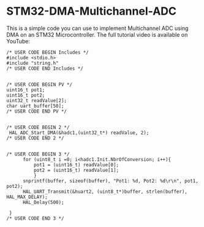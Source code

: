 # STM32-DMA-Multichannel-ADC
This is a simple code you can use to implement Multichannel ADC using DMA on an STM32 Microcontroller. The full tutorial video is available on YouTube:

    /* USER CODE BEGIN Includes */
    #include <stdio.h>
    #include "string.h"
    /* USER CODE END Includes */
    
    
    /* USER CODE BEGIN PV */
    uint16_t pot1;
    uint16_t pot2;
    uint32_t readValue[2];
    char uart_buffer[50];
    /* USER CODE END PV */
    
    
    /* USER CODE BEGIN 2 */
     HAL_ADC_Start_DMA(&hadc1,(uint32_t*) readValue, 2);
    /* USER CODE END 2 */
    
    
    /* USER CODE BEGIN 3 */
    	  for (uint8_t i =0; i<hadc1.Init.NbrOfConversion; i++){
    		  pot1 = (uint16_t) readValue[0];
    		  pot2 = (uint16_t) readValue[1];
    		  }
    	  snprintf(buffer, sizeof(buffer), "Pot1: %d, Pot2: %d\r\n", pot1, pot2);
    	  HAL_UART_Transmit(&huart2, (uint8_t*)buffer, strlen(buffer), HAL_MAX_DELAY);
    	  HAL_Delay(500);
    
     }
    /* USER CODE END 3 */
